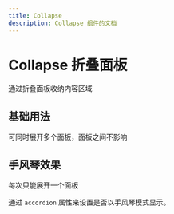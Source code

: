```yaml
---
title: Collapse
description: Collapse 组件的文档
---
```


# Collapse 折叠面板
通过折叠面板收纳内容区域

## 基础用法
可同时展开多个面板，面板之间不影响


<preview path="../demo/Collapse/Basic.vue" title="基础用法" description="Collapse 组件的基础用法"></preview>

## 手风琴效果
每次只能展开一个面板

通过 `accordion` 属性来设置是否以手风琴模式显示。


<preview path="../demo/Collapse/Accordion.vue" title="手风琴效果" description="Collapse 组件的手风琴效果"></preview>